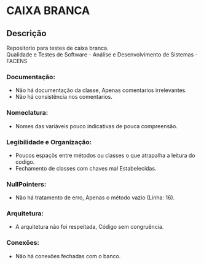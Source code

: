 # CAIXA BRANCA

## Descrição

Repositorio para testes de caixa branca.</br>
Qualidade e Testes de Software - Análise e Desenvolvimento de Sistemas - FACENS

### Documentação:</br>
  - Não há documentação da classe, Apenas comentarios irrelevantes.</br>
  - Não há consistência nos comentarios.</br>
### Nomeclatura:</br>
  - Nomes das variáveis pouco indicativas de pouca compreensão.</br>
### Legibilidade e Organização:</br>
  - Poucos espaçõs entre métodos ou classes o que atrapalha a leitura do codigo.</br>
  - Fechamento de classes com chaves mal Estabelecidas.</br>
### NullPointers:</br>
  - Não há tratamento de erro, Apenas o método vazio (Linha: 16).</br>
### Arquitetura:</br>
  - A arquitetura não foi respeitada, Código sem congruência.</br>
### Conexões:</br>
  - Não há conexões fechadas com o banco.</br>
